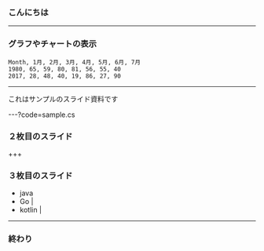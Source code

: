### こんにちは

---



### グラフやチャートの表示


<canvas data-chart="radar">


    Month, 1月, 2月, 3月, 4月, 5月, 6月, 7月
    1980, 65, 59, 80, 81, 56, 55, 40
    2017, 28, 48, 40, 19, 86, 27, 90


</canvas>


---

これはサンプルのスライド資料です

---?code=sample.cs

### ２枚目のスライド

+++

### ３枚目のスライド

- java 
- Go |
- kotlin |


---

### 終わり

